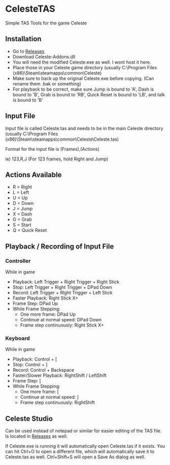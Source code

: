 # CelesteTAS
Simple TAS Tools for the game Celeste

## Installation
- Go to [Releases](https://github.com/ShootMe/CelesteTAS/releases)
- Download Celeste-Addons.dll
- You will need the modified Celeste.exe as well. I wont host it here.
- Place those in your Celeste game directory (usually C:\Program Files (x86)\Steam\steamapps\common\Celeste\)
- Make sure to back up the original Celeste.exe before copying. (Can rename them .bak or something)
- For playback to be correct, make sure Jump is bound to 'A', Dash is bound to 'B', Grab is bound to 'RB', Quick Reset is bound to 'LB', and talk is bound to 'B'

## Input File
Input file is called Celeste.tas and needs to be in the main Celeste directory (usually C:\Program Files (x86)\Steam\steamapps\common\Celeste\Celeste.tas)

Format for the input file is (Frames),(Actions)

ie) 123,R,J (For 123 frames, hold Right and Jump)

## Actions Available
- R = Right
- L = Left
- U = Up
- D = Down
- J = Jump
- X = Dash
- G = Grab
- S = Start
- Q = Quick Reset

## Playback / Recording of Input File
### Controller
While in game
- Playback: Left Trigger + Right Trigger + Right Stick
- Stop: Left Trigger + Right Trigger + DPad Down
- Record: Left Trigger + RIght Trigger + Left Stick
- Faster Playback: Right Stick X+
- Frame Step: DPad Up
- While Frame Stepping:
  - One more frame: DPad Up
  - Continue at normal speed: DPad Down
  - Frame step continuously: Right Stick X+

### Keyboard
While in game
- Playback: Control + [
- Stop: Control + ]
- Record: Control + Backspace
- Faster/Slower Playback: RightShift / LeftShift
- Frame Step: [
- While Frame Stepping:
  - One more frame: [
  - Continue at normal speed: ]
  - Frame step continuously: RightShift
  
## Celeste Studio
Can be used instead of notepad or similar for easier editing of the TAS file. Is located in [Releases](https://github.com/ShootMe/CelesteTAS/releases) as well.

If Celeste.exe is running it will automatically open Celeste.tas if it exists. You can hit Ctrl+O to open a different file, which will automatically save it to Celeste.tas as well. Ctrl+Shift+S will open a Save As dialog as well.
